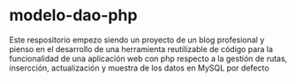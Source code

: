 # modelo-dao-php
Este respositorio empezo siendo un proyecto de un blog profesional y pienso en el desarrollo de una herramienta reutilizable de código para la funcionalidad de una aplicación web con php respecto a la gestión de rutas, insercción, actualización y muestra de los datos en MySQL por defecto
